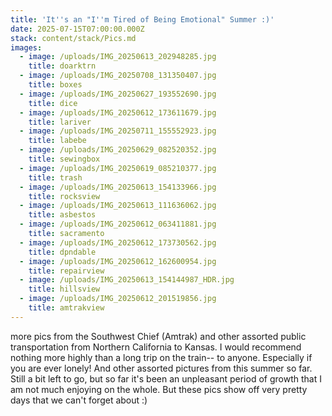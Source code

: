 ```yaml
---
title: 'It''s an "I''m Tired of Being Emotional" Summer :)'
date: 2025-07-15T07:00:00.000Z
stack: content/stack/Pics.md
images:
  - image: /uploads/IMG_20250613_202948285.jpg
    title: doarktrn
  - image: /uploads/IMG_20250708_131350407.jpg
    title: boxes
  - image: /uploads/IMG_20250627_193552690.jpg
    title: dice
  - image: /uploads/IMG_20250612_173611679.jpg
    title: lariver
  - image: /uploads/IMG_20250711_155552923.jpg
    title: labebe
  - image: /uploads/IMG_20250629_082520352.jpg
    title: sewingbox
  - image: /uploads/IMG_20250619_085210377.jpg
    title: trash
  - image: /uploads/IMG_20250613_154133966.jpg
    title: rocksview
  - image: /uploads/IMG_20250613_111636062.jpg
    title: asbestos
  - image: /uploads/IMG_20250612_063411881.jpg
    title: sacramento
  - image: /uploads/IMG_20250612_173730562.jpg
    title: dpndable
  - image: /uploads/IMG_20250612_162600954.jpg
    title: repairview
  - image: /uploads/IMG_20250613_154144987_HDR.jpg
    title: hillsview
  - image: /uploads/IMG_20250612_201519856.jpg
    title: amtrakview
---
```


more pics from the Southwest Chief (Amtrak) and other assorted public transportation from Northern California to Kansas. I would recommend nothing more highly than a long trip on the train-- to anyone. Especially if you are ever lonely! And other assorted pictures from this summer so far. Still a bit left to go, but so far it's been an unpleasant period of growth that I am not much enjoying on the whole. But these pics show off very pretty days that we can't forget about :)
